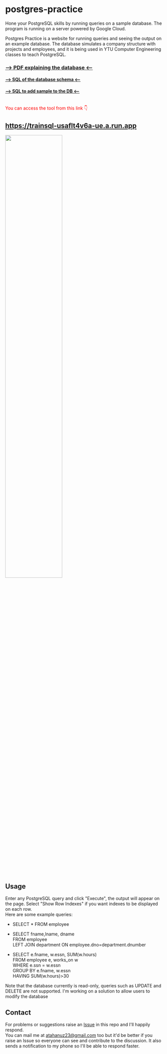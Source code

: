 # postgres-practice
Hone your PostgreSQL skills by running queries on a sample database. The program is running on a server powered by Google Cloud.

Postgres Practice is a website for running queries and seeing the output on an example database. The database simulates a company structure with projects and employees, and it is being used in YTU Computer Engineering classes to teach PostgreSQL.

### [--> PDF explaining the database <--](database-summary.pdf)
#### [--> SQL of the database schema <--](database-schema.sql)
#### [--> SQL to add sample to the DB <--](database-data.sql)

<br>
<span style="color:red"> You can access the tool from this link 👇</span>



## https://trainsql-usaflt4v6a-ue.a.run.app

<img src="https://i.imgur.com/9gjI5zQ.png" width="60%" height="60%">

   


## Usage

Enter any PostgreSQL query and click "Execute", the output will appear on the page. Select "Show Row Indexes" if you want indexes to be displayed on each row.<br>
Here are some example queries:

- SELECT * FROM employee
- SELECT fname,lname, dname <br>
FROM employee <br>
LEFT JOIN department ON employee.dno=department.dnumber

- SELECT e.fname, w.essn, SUM(w.hours)  <br>
FROM employee e, works_on w <br>
WHERE e.ssn = w.essn <br>
GROUP BY e.fname, w.essn <br>
HAVING SUM(w.hours)>30

    
    
    

Note that the database currently is read-only, queries such as UPDATE and DELETE are not supported. I'm working on a solution to allow users to modify the database

## Contact

For problems or suggestions raise an [Issue](https://github.com/atahanuz/sorting-benchmark/issues/new) in this repo and I'll happily respond.<br> 
You can mail me at atahanuz23@gmail.com too but it'd be better if you raise an Issue so everyone can see and contribute to the discussion. It also sends a notification to my phone so I'll be able to respond faster.



